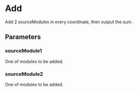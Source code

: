 # Add
Add 2 sourceModules in every coordinate, then output the sum.

## Parameters
### sourceModule1
One of modules to be added.

### sourceModule2
One of modules to be added.

